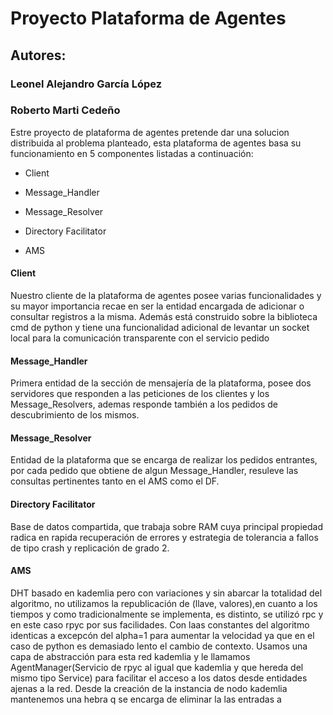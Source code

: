 # Proyecto Plataforma de Agentes

## Autores:
### Leonel Alejandro García López
### Roberto Marti Cedeño

Estre proyecto de plataforma de agentes pretende dar una solucion distribuida al problema planteado,
esta plataforma de agentes basa su funcionamiento en 5 componentes listadas a continuación:

* Client

* Message_Handler

* Message_Resolver

* Directory Facilitator

* AMS

#### Client
 Nuestro cliente de la plataforma de agentes posee varias funcionalidades y su mayor importancia recae en ser la entidad encargada de adicionar o consultar registros a la misma. Además está construido sobre la biblioteca cmd de python y tiene una funcionalidad adicional de levantar un socket local para la comunicación transparente con el servicio pedido

#### Message_Handler
 Primera entidad de la sección de mensajería de la plataforma, posee dos servidores que responden a las peticiones de 
 los clientes y los Message_Resolvers, ademas responde también a los pedidos de descubrimiento de los mismos.

#### Message_Resolver
 Entidad de la plataforma que se encarga de realizar los pedidos entrantes, por cada pedido que obtiene de algun Message_Handler, resuleve las consultas pertinentes tanto en el AMS como el DF.

#### Directory Facilitator
 Base de datos compartida, que trabaja sobre RAM cuya principal propiedad radica en rapida recuperación de errores y 
estrategia de tolerancia a fallos de tipo crash y replicación de grado 2.

#### AMS
 DHT basado en kademlia pero con variaciones y sin abarcar la totalidad del algoritmo, no utilizamos la republicación de (llave, valores),en cuanto a los tiempos y como tradicionalmente se implementa, es distinto, se utilizó rpc y en este caso rpyc por sus facilidades. Con laas constantes del algoritmo identicas a excepcón del alpha=1 para aumentar la velocidad ya que en el caso de python es demasiado lento el cambio de contexto. Usamos una capa de abstracción para esta red kademlia y le llamamos AgentManager(Servicio de rpyc al igual que kademlia y que hereda del mismo tipo Service) para facilitar el acceso a los datos desde entidades ajenas a la red. Desde la creación de la instancia de nodo kademlia mantenemos una hebra q se encarga de eliminar la las entradas a
